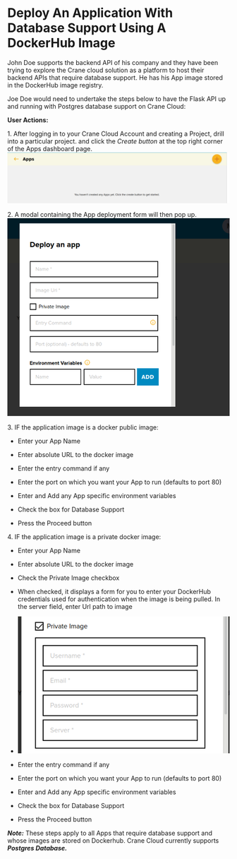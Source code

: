 # Deploy An Application With Database Support Using A DockerHub Image 
John Doe supports the backend API of his company and they have been trying to explore the Crane cloud solution as a platform to host their backend APIs that require database support. He has his App image stored in the DockerHub image registry. 

Joe Doe would need to undertake the steps below to have the Flask API up and running with Postgres database support on Crane Cloud: 

**User Actions:**

1\. After logging in to your Crane Cloud Account and creating a Project, drill into a particular project. and click the *Create button* at the top right corner of the Apps dashboard page.
![](../img/empty_project.png)

2\. A modal containing the App deployment form will then pop up.
![](../img/deploy_modal.png)

3\.  IF the application image is a docker public image:

* Enter your App Name

* Enter absolute URL to the docker image

* Enter the entry command if any

* Enter the port on which you want your App to run (defaults to port 80)

* Enter and Add any App specific environment variables

* Check the box for Database Support

* Press the Proceed button

4\. IF the application image is a private docker image:

* Enter your App Name

* Enter absolute URL to the docker image

* Check the Private Image checkbox

* When checked, it displays a form for you to enter your DockerHub credentials used for authentication when the image is being pulled. In the server field, enter Url path to image 

* ![](../img/private_image.png)

* Enter the entry command if any

* Enter the port on which you want your App to run (defaults to port 80)

* Enter and Add any App specific environment variables

* Check the box for Database Support

* Press the Proceed button

***Note:***  These steps apply to all Apps that require database support and whose images are stored on Dockerhub. Crane Cloud currently supports ***Postgres Database.***
